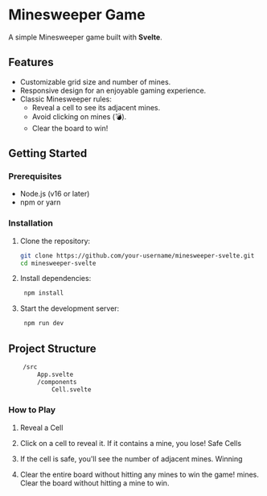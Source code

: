 # Minesweeper Game

A simple Minesweeper game built with **Svelte**.

## Features

- Customizable grid size and number of mines.
- Responsive design for an enjoyable gaming experience.
- Classic Minesweeper rules:
  - Reveal a cell to see its adjacent mines.
  - Avoid clicking on mines (💣).
  - Clear the board to win!

## Getting Started

### Prerequisites

- Node.js (v16 or later)
- npm or yarn

### Installation

1. Clone the repository:

   ```bash
   git clone https://github.com/your-username/minesweeper-svelte.git
   cd minesweeper-svelte


2. Install dependencies:

   ```bash
    npm install

3. Start the development server:

   ```bash
    npm run dev
## Project Structure

```bash
    /src
        App.svelte          
        /components
            Cell.svelte     
```
### How to Play


1. Reveal a Cell

2. Click on a cell to reveal it.
If it contains a mine, you lose!
Safe Cells

3. If the cell is safe, you'll see the number of adjacent mines.
Winning

4. Clear the entire board without hitting any mines to win the game! mines.
Clear the board without hitting a mine to win.